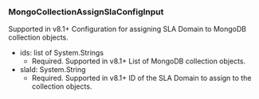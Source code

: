 ### MongoCollectionAssignSlaConfigInput
Supported in v8.1+
Configuration for assigning SLA Domain to MongoDB collection objects.

- ids: list of System.Strings
  - Required. Supported in v8.1+
List of MongoDB collection objects.
- slaId: System.String
  - Required. Supported in v8.1+
ID of the SLA Domain to assign to the collection objects.

